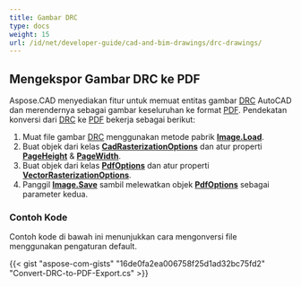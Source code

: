 ```yaml
---
title: Gambar DRC
type: docs
weight: 15
url: /id/net/developer-guide/cad-and-bim-drawings/drc-drawings/
---
```


## **Mengekspor Gambar DRC ke PDF**

Aspose.CAD menyediakan fitur untuk memuat entitas gambar [DRC](https://docs.fileformat.com/3d/drc/) AutoCAD dan merendernya sebagai gambar keseluruhan ke format [PDF](https://docs.fileformat.com/pdf/). Pendekatan konversi dari [DRC](https://docs.fileformat.com/3d/drc/) ke [PDF](https://docs.fileformat.com/pdf/) bekerja sebagai berikut:

1. Muat file gambar [DRC](https://docs.fileformat.com/3d/drc/) menggunakan metode pabrik [**Image.Load**](https://reference.aspose.com/cad/net/aspose.cad.image/load/methods/2).
1. Buat objek dari kelas [**CadRasterizationOptions**](https://reference.aspose.com/cad/net/aspose.cad.imageoptions/cadrasterizationoptions) dan atur properti [**PageHeight**](https://reference.aspose.com/cad/net/aspose.cad.imageoptions/vectorrasterizationoptions/properties/pageheight) & [**PageWidth**](https://reference.aspose.com/cad/net/aspose.cad.imageoptions/vectorrasterizationoptions/properties/pagewidth).
1. Buat objek dari kelas [**PdfOptions**](https://reference.aspose.com/cad/net/aspose.cad.imageoptions/pdfoptions) dan atur properti [**VectorRasterizationOptions**](https://reference.aspose.com/cad/net/aspose.cad.imageoptions/vectorrasterizationoptions).
1. Panggil [**Image.Save**](https://reference.aspose.com/cad/net/aspose.cad/image/methods/save/index) sambil melewatkan objek [**PdfOptions**](https://reference.aspose.com/cad/net/aspose.cad.imageoptions/pdfoptions) sebagai parameter kedua.

### Contoh Kode

Contoh kode di bawah ini menunjukkan cara mengonversi file menggunakan pengaturan default.


{{< gist "aspose-com-gists" "16de0fa2ea006758f25d1ad32bc75fd2" "Convert-DRC-to-PDF-Export.cs" >}}
